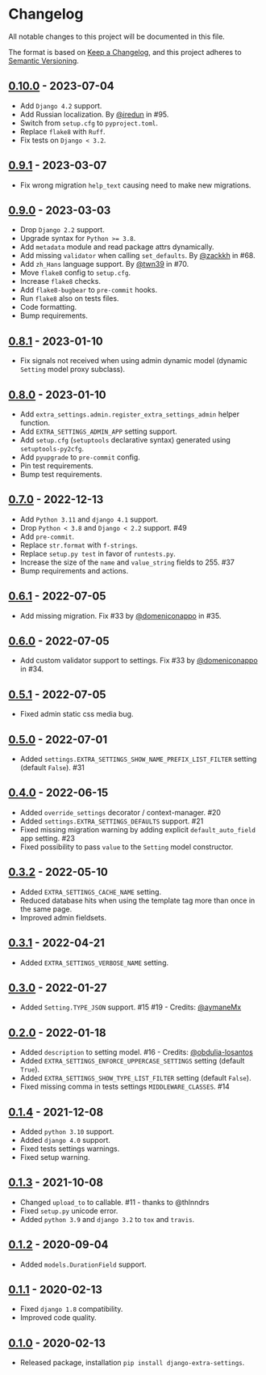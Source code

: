 # Changelog
All notable changes to this project will be documented in this file.

The format is based on [Keep a Changelog](https://keepachangelog.com/en/1.0.0/),
and this project adheres to [Semantic Versioning](https://semver.org/spec/v2.0.0.html).

## [0.10.0](https://github.com/fabiocaccamo/django-extra-settings/releases/tag/0.10.0) - 2023-07-04
-   Add `Django 4.2` support.
-   Add Russian localization. By [@iredun](https://github.com/iredun) in #95.
-   Switch from `setup.cfg` to `pyproject.toml`.
-   Replace `flake8` with `Ruff`.
-   Fix tests on `Django < 3.2`.

## [0.9.1](https://github.com/fabiocaccamo/django-extra-settings/releases/tag/0.9.1) - 2023-03-07
-   Fix wrong migration `help_text` causing need to make new migrations.

## [0.9.0](https://github.com/fabiocaccamo/django-extra-settings/releases/tag/0.9.0) - 2023-03-03
-   Drop `Django 2.2` support.
-   Upgrade syntax for `Python >= 3.8`.
-   Add `metadata` module and read package attrs dynamically.
-   Add missing `validator` when calling `set_defaults`. By [@zackkh](https://github.com/zackkh) in #68.
-   Add `zh_Hans` language support. By [@twn39](https://github.com/twn39) in #70.
-   Move `flake8` config to `setup.cfg`.
-   Increase `flake8` checks.
-   Add `flake8-bugbear` to `pre-commit` hooks.
-   Run `flake8` also on tests files.
-   Code formatting.
-   Bump requirements.

## [0.8.1](https://github.com/fabiocaccamo/django-extra-settings/releases/tag/0.8.1) - 2023-01-10
-   Fix signals not received when using admin dynamic model (dynamic `Setting` model  proxy subclass).

## [0.8.0](https://github.com/fabiocaccamo/django-extra-settings/releases/tag/0.8.0) - 2023-01-10
-   Add `extra_settings.admin.register_extra_settings_admin` helper function.
-   Add `EXTRA_SETTINGS_ADMIN_APP` setting support.
-   Add `setup.cfg` (`setuptools` declarative syntax) generated using `setuptools-py2cfg`.
-   Add `pyupgrade` to `pre-commit` config.
-   Pin test requirements.
-   Bump test requirements.


## [0.7.0](https://github.com/fabiocaccamo/django-extra-settings/releases/tag/0.7.0) - 2022-12-13
-   Add `Python 3.11` and `django 4.1` support.
-   Drop `Python < 3.8` and `Django < 2.2` support. #49
-   Add `pre-commit`.
-   Replace `str.format` with `f-strings`.
-   Replace `setup.py test` in favor of `runtests.py`.
-   Increase the size of the `name` and `value_string` fields to 255. #37
-   Bump requirements and actions.

## [0.6.1](https://github.com/fabiocaccamo/django-extra-settings/releases/tag/0.6.1) - 2022-07-05
-   Add missing migration. Fix #33 by [@domeniconappo](https://github.com/domeniconappo) in #35.

## [0.6.0](https://github.com/fabiocaccamo/django-extra-settings/releases/tag/0.6.0) - 2022-07-05
-   Add custom validator support to settings. Fix #33 by [@domeniconappo](https://github.com/domeniconappo) in #34.

## [0.5.1](https://github.com/fabiocaccamo/django-extra-settings/releases/tag/0.5.1) - 2022-07-05
-   Fixed admin static css media bug.

## [0.5.0](https://github.com/fabiocaccamo/django-extra-settings/releases/tag/0.5.0) - 2022-07-01
-   Added `settings.EXTRA_SETTINGS_SHOW_NAME_PREFIX_LIST_FILTER` setting (default `False`). #31

## [0.4.0](https://github.com/fabiocaccamo/django-extra-settings/releases/tag/0.4.0) - 2022-06-15
-   Added `override_settings` decorator / context-manager. #20
-   Added `settings.EXTRA_SETTINGS_DEFAULTS` support. #21
-   Fixed missing migration warning by adding explicit `default_auto_field` app setting. #23
-   Fixed possibility to pass `value` to the `Setting` model constructor.

## [0.3.2](https://github.com/fabiocaccamo/django-extra-settings/releases/tag/0.3.2) - 2022-05-10
-   Added `EXTRA_SETTINGS_CACHE_NAME` setting.
-   Reduced database hits when using the template tag more than once in the same page.
-   Improved admin fieldsets.

## [0.3.1](https://github.com/fabiocaccamo/django-extra-settings/releases/tag/0.3.1) - 2022-04-21
-   Added `EXTRA_SETTINGS_VERBOSE_NAME` setting.

## [0.3.0](https://github.com/fabiocaccamo/django-extra-settings/releases/tag/0.3.0) - 2022-01-27
-   Added `Setting.TYPE_JSON` support. #15 #19 - Credits: [@aymaneMx](https://github.com/aymaneMx)

## [0.2.0](https://github.com/fabiocaccamo/django-extra-settings/releases/tag/0.2.0) - 2022-01-18
-   Added `description` to setting model. #16 - Credits: [@obdulia-losantos](https://github.com/obdulia-losantos)
-   Added `EXTRA_SETTINGS_ENFORCE_UPPERCASE_SETTINGS` setting (default `True`).
-   Added `EXTRA_SETTINGS_SHOW_TYPE_LIST_FILTER` setting (default `False`).
-   Fixed missing comma in tests settings `MIDDLEWARE_CLASSES`. #14

## [0.1.4](https://github.com/fabiocaccamo/django-extra-settings/releases/tag/0.1.4) - 2021-12-08
-   Added `python 3.10` support.
-   Added `django 4.0` support.
-   Fixed tests settings warnings.
-   Fixed setup warning.

## [0.1.3](https://github.com/fabiocaccamo/django-extra-settings/releases/tag/0.1.3) - 2021-10-08
-   Changed `upload_to` to callable. #11 - thanks to @thlnndrs
-   Fixed `setup.py` unicode error.
-   Added `python 3.9` and `django 3.2` to `tox` and `travis`.

## [0.1.2](https://github.com/fabiocaccamo/django-extra-settings/releases/tag/0.1.2) - 2020-09-04
-   Added `models.DurationField` support.

## [0.1.1](https://github.com/fabiocaccamo/django-extra-settings/releases/tag/0.1.1) - 2020-02-13
-   Fixed `django 1.8` compatibility.
-   Improved code quality.

## [0.1.0](https://github.com/fabiocaccamo/django-extra-settings/releases/tag/0.1.0) - 2020-02-13
-   Released package, installation `pip install django-extra-settings`.
